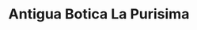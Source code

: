 ---
title: "Antigua Botica La Purisima"
url: /cholula-puebla/antigua-botica-la-purisima/
shop: farmacia
---